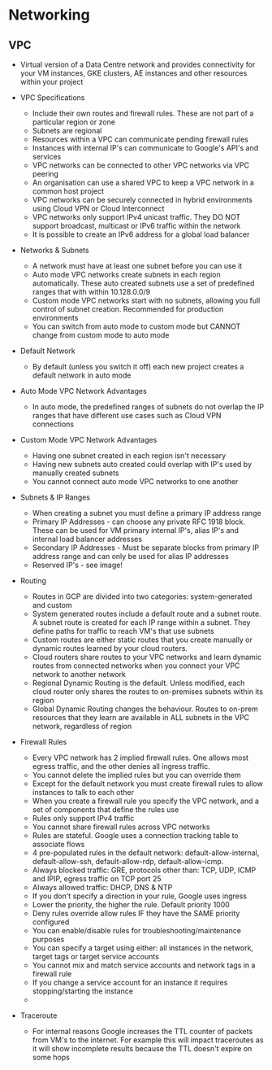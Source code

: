# Networking

## VPC

* Virtual version of a Data Centre network and provides connectivity for your VM instances, GKE clusters, AE instances and other resources within your project

* VPC Specifications
    * Include their own routes and firewall rules. These are not part of a particular region or zone
    * Subnets are regional
    * Resources within a VPC can communicate pending firewall rules
    * Instances with internal IP's can communicate to Google's API's and services
    * VPC networks can be connected to other VPC networks via VPC peering
    * An organisation can use a shared VPC to keep a VPC network in a common host project
    * VPC networks can be securely connected in hybrid environments using Cloud VPN or Cloud Interconnect
    * VPC networks only support IPv4 unicast traffic. They DO NOT support broadcast, multicast or IPv6 traffic within the network
    * It is possible to create an IPv6 address for a global load balancer

* Networks & Subnets
    * A network must have at least one subnet before you can use it
    * Auto mode VPC networks create subnets in each region automatically. These auto created subnets use a set of predefined ranges that with within 10.128.0.0/9
    * Custom mode VPC networks start with no subnets, allowing you full control of subnet creation. Recommended for production environments
    * You can switch from auto mode to custom mode but CANNOT change from custom mode to auto mode

* Default Network
    * By default (unless you switch it off) each new project creates a default network in auto mode

* Auto Mode VPC Network Advantages
    * In auto mode, the predefined ranges of subnets do not overlap the IP ranges that have different use cases such as Cloud VPN connections

* Custom Mode VPC Network Advantages
    * Having one subnet created in each region isn't necessary
    * Having new subnets auto created could overlap with IP's used by manually created subnets
    * You cannot connect auto mode VPC networks to one another

* Subnets & IP Ranges
    * When creating a subnet you must define a primary IP address range
    * Primary IP Addresses - can choose any private RFC 1918 block. These can be used for VM primary internal IP's, alias IP's and internal load balancer addresses
    * Secondary IP Addresses - Must be separate blocks from primary IP address range and can only be used for alias IP addresses
    * Reserved IP's - see image!

* Routing
    * Routes in GCP are divided into two categories: system-generated and custom
    * System generated routes include a default route and a subnet route. A subnet route is created for each IP range within a subnet. They define paths for traffic to reach VM's that use subnets
    * Custom routes are either static routes that you create manually or dynamic routes learned by your cloud routers.
    * Cloud routers share routes to your VPC networks and learn dynamic routes from connected networks when you connect your VPC network to another network
    * Regional Dynamic Routing is the default. Unless modified, each cloud router only shares the routes to on-premises subnets within its region
    * Global Dynamic Routing changes the behaviour. Routes to on-prem resources that they learn are available in ALL subnets in the VPC network, regardless of region

* Firewall Rules
    * Every VPC network has 2 implied firewall rules. One allows most egress traffic, and the other denies all ingress traffic.
    * You cannot delete the implied rules but you can override them
    * Except for the default network you must create firewall rules to allow instances to talk to each other
    * When you create a firewall rule you specify the VPC network, and a set of components that define the rules use
    * Rules only support IPv4 traffic
    * You cannot share firewall rules across VPC networks
    * Rules are stateful. Google uses a connection tracking table to associate flows
    * 4 pre-populated rules in the default network: default-allow-internal, default-allow-ssh, default-allow-rdp, default-allow-icmp.
    * Always blocked traffic: GRE, protocols other than: TCP, UDP, ICMP and IPIP, egress traffic on TCP port 25
    * Always allowed traffic: DHCP, DNS & NTP
    * If you don't specify a direction in your rule, Google uses ingress
    * Lower the priority, the higher the rule. Default priority 1000
    * Deny rules override allow rules IF they have the SAME priority configured
    * You can enable/disable rules for troubleshooting/maintenance purposes
    * You can specify a target using either: all instances in the network, target tags or target service accounts
    * You cannot mix and match service accounts and network tags in a firewall rule
    * If you change a service account for an instance it requires stopping/starting the instance
    * 

* Traceroute
    * For internal reasons Google increases the TTL counter of packets from VM's to the internet. For example this will impact traceroutes as it will show incomplete results because the TTL doesn't expire on some hops
